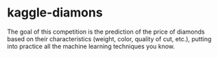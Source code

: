 # kaggle-diamons
The goal of this competition is the prediction of the price of diamonds based on their characteristics (weight, color, quality of cut, etc.), putting into practice all the machine learning techniques you know.
